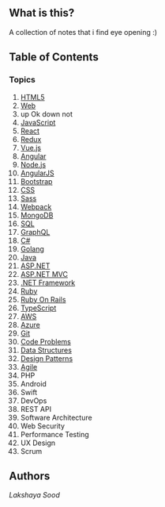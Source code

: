 ## What is this?

A collection of notes that i find eye opening :) 

## Table of Contents

### Topics

1. [HTML5](/topics/html5.md)
2. [Web](/topics/web.md)
3. up Ok down not
4. [JavaScript](/topics/javascript.md)
5. [React](/topics/react.md)
6. [Redux](/topics/redux.md)
7. [Vue.js](/topics/vuejs.md)
8. [Angular](/topics/angular.md)
9. [Node.js](/topics/nodejs.md)
10. [AngularJS](/topics/angularjs.md)
11. [Bootstrap](/topics/bootstrap.md)
12. [CSS](/topics/css.md)
13. [Sass](/topics/sass.md)
14. [Webpack](/topics/webpack.md)
15. [MongoDB](/topics/mongodb.md)
16. [SQL](/topics/sql.md)
17. [GraphQL](/topics/graphql.md)
18. [C#](/topics/c.md)
19. [Golang](/topics/golang.md)
20. [Java](/topics/java.md)
21. [ASP.NET](/topics/asp.net.md)
22. [ASP.NET MVC](/topics/asp.net-mvc.md)
23. [.NET Framework](/topics/net-framework.md)
24. [Ruby](/topics/ruby.md)
25. [Ruby On Rails](/topics/ruby-on-rails.md)
26. [TypeScript](/topics/typeScript.md)
27. [AWS](/topics/aws.md)
28. [Azure](/topics/azure.md)
29. [Git](/topics/git.md)
30. [Code Problems](/topics/code-problems.md)
31. [Data Structures](/topics/data-structures.md)
32. [Design Patterns](/topics/design-patterns.md)
33. [Agile](/topics/agile.md)
34. PHP
35. Android
36. Swift
37. DevOps
38. REST API
39. Software Architecture
40. Web Security
41. Performance Testing
42. UX Design
43. Scrum

## Authors
*Lakshaya Sood*